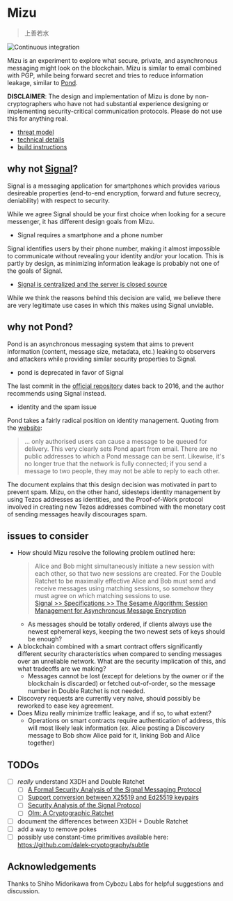 # Mizu

> 上善若水

![Continuous integration](https://github.com/mt-caret/mizu/workflows/Continuous%20integration/badge.svg)

Mizu is an experiment to explore what secure, private, and asynchronous
messaging might look on the blockchain.
Mizu is similar to email combined with PGP, while being forward secret and
tries to reduce information leakage, similar to
[Pond](https://web.archive.org/web/20151101081526/https://pond.imperialviolet.org/).

**DISCLAIMER**: The design and implementation of Mizu is done by
non-cryptographers who have not had substantial experience designing or
implementing security-critical communication protocols. Please do not use
this for anything real.

- [threat model](./threat_model.md)
- [technical details](./technical_details.md)
- [build instructions](./build_instructions.md)

## why not [Signal](https://signal.org/)?

Signal is a messaging application for smartphones which provides
various desireable properties (end-to-end encryption, forward and future
secrecy, deniability) with respect to security.

While we agree Signal should be your first choice when looking for a secure
messenger, it has different design goals from Mizu.

- Signal requires a smartphone and a phone number

Signal identifies users by their phone number, making it almost impossible to
communicate without revealing your identity and/or your location.
This is partly by design, as minimizing information leakage is probably not
one of the goals of Signal.

- [Signal is centralized and the server is closed source](https://signal.org/blog/the-ecosystem-is-moving/)

While we think the reasons behind this decision are valid, we believe there are
very legitimate use cases in which this makes using Signal unviable.

## why not Pond?

Pond is an asynchronous messaging system that aims to prevent information
(content, message size, metadata, etc.) leaking to observers and attackers
while providing similar security properties to Signal.

- pond is deprecated in favor of Signal

The last commit in the [official repository](https://github.com/agl/pond) dates
back to 2016, and the author recommends using Signal instead.

- identity and the spam issue

Pond takes a fairly radical position on identity management.
Quoting from the [website](https://web.archive.org/web/20150917091955/https://pond.imperialviolet.org/tech.html):

> ... only authorised users can cause a message to be queued for delivery. This
> very clearly sets Pond apart from email. There are no public addresses to
> which a Pond message can be sent. Likewise, it's no longer true that the
> network is fully connected; if you send a message to two people, they may not
> be able to reply to each other.

The document explains that this design decision was motivated in part to
prevent spam. Mizu, on the other hand, sidesteps identity management by using
Tezos addresses as identities, and the Proof-of-Work protocol involved in
creating new Tezos addresses combined with the monetary cost of sending
messages heavily discourages spam.

## issues to consider

- How should Mizu resolve the following problem outlined here:  
  > Alice and Bob might simultaneously initiate a new session with each other,
  > so that two new sessions are created. For the Double Ratchet to be
  > maximally effective Alice and Bob must send and receive messages using
  > matching sessions, so somehow they must agree on which matching sessions to
  > use.  
  [Signal >> Specifications >> The Sesame Algorithm: Session Management for Asynchronous Message Encryption](https://signal.org/docs/specifications/sesame/)
  - As messages should be totally ordered, if clients always use the newest
    ephemeral keys, keeping the two newest sets of keys should be enough?
- A blockchain combined with a smart contract offers significantly different
  security characteristics when compared to sending messages over an unreliable
  network. What are the security implication of this, and what tradeoffs are
  we making?
  - Messages cannot be lost (except for deletions by the owner or if the
    blockchain is discarded) or fetched out-of-order, so the message number
    in Double Ratchet is not needed.
- Discovery requests are currently very naive, should possibly be reworked to
  ease key agreement.
- Does Mizu really minimize traffic leakage, and if so, to what extent?
  - Operations on smart contracts require authentication of address, this
    will most likely leak information (ex. Alice posting a Discovery message to
    Bob show Alice paid for it, linking Bob and Alice together)

## TODOs

- [ ] *really* understand X3DH and Double Ratchet
  - [ ] [A Formal Security Analysis of the Signal Messaging Protocol](https://eprint.iacr.org/2016/1013.pdf)
  - [ ] [Support conversion between X25519 and Ed25519 keypairs](https://github.com/briansmith/ring/issues/760)
  - [ ] [Security Analysis of the Signal Protocol](https://dspace.cvut.cz/bitstream/handle/10467/76230/F8-DP-2018-Rubin-Jan-thesis.pdf)
  - [ ] [Olm: A Cryptographic Ratchet](https://gitlab.matrix.org/matrix-org/olm/-/blob/master/docs/olm.md)
- [ ] document the differences between X3DH + Double Ratchet
- [ ] add a way to remove pokes
- [ ] possibly use constant-time primitives available here: https://github.com/dalek-cryptography/subtle

## Acknowledgements

Thanks to Shiho Midorikawa from Cybozu Labs for helpful suggestions and discussion.
